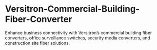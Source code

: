 # Versitron-Commercial-Building-Fiber-Converter
Enhance business connectivity with Versitron’s commercial building fiber converters, office surveillance switches, security media converters, and construction site fiber solutions.
